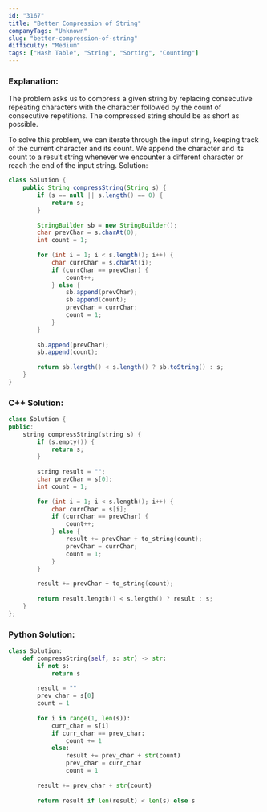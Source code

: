 ```yaml
---
id: "3167"
title: "Better Compression of String"
companyTags: "Unknown"
slug: "better-compression-of-string"
difficulty: "Medium"
tags: ["Hash Table", "String", "Sorting", "Counting"]
---
```


### Explanation:

The problem asks us to compress a given string by replacing consecutive repeating characters with the character followed by the count of consecutive repetitions. The compressed string should be as short as possible.

To solve this problem, we can iterate through the input string, keeping track of the current character and its count. We append the character and its count to a result string whenever we encounter a different character or reach the end of the input string.
 Solution:
```java
class Solution {
    public String compressString(String s) {
        if (s == null || s.length() == 0) {
            return s;
        }
        
        StringBuilder sb = new StringBuilder();
        char prevChar = s.charAt(0);
        int count = 1;
        
        for (int i = 1; i < s.length(); i++) {
            char currChar = s.charAt(i);
            if (currChar == prevChar) {
                count++;
            } else {
                sb.append(prevChar);
                sb.append(count);
                prevChar = currChar;
                count = 1;
            }
        }
        
        sb.append(prevChar);
        sb.append(count);
        
        return sb.length() < s.length() ? sb.toString() : s;
    }
}
```

### C++ Solution:
```cpp
class Solution {
public:
    string compressString(string s) {
        if (s.empty()) {
            return s;
        }
        
        string result = "";
        char prevChar = s[0];
        int count = 1;
        
        for (int i = 1; i < s.length(); i++) {
            char currChar = s[i];
            if (currChar == prevChar) {
                count++;
            } else {
                result += prevChar + to_string(count);
                prevChar = currChar;
                count = 1;
            }
        }
        
        result += prevChar + to_string(count);
        
        return result.length() < s.length() ? result : s;
    }
};
```

### Python Solution:
```python
class Solution:
    def compressString(self, s: str) -> str:
        if not s:
            return s
        
        result = ""
        prev_char = s[0]
        count = 1
        
        for i in range(1, len(s)):
            curr_char = s[i]
            if curr_char == prev_char:
                count += 1
            else:
                result += prev_char + str(count)
                prev_char = curr_char
                count = 1
        
        result += prev_char + str(count)
        
        return result if len(result) < len(s) else s
```